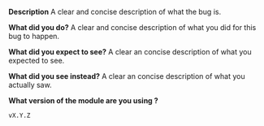 **Description**
A clear and concise description of what the bug is.

**What did you do?**
A clear and concise description of what you did for this bug to happen.

**What did you expect to see?**
A clear an concise description of what you expected to see.

**What did you see instead?**
A clear an concise description of what you actually saw.

**What version of the module are you using ?**
<!-- This can be found in the harmony.go file of the module or in your project's go.mod file. -->

`vX.Y.Z`
